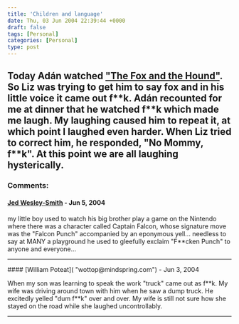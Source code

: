 ```yaml
---
title: 'Children and language'
date: Thu, 03 Jun 2004 22:39:44 +0000
draft: false
tags: [Personal]
categories: [Personal]
type: post
---
```


Today Adán watched ["The Fox and the Hound"](http://www.imdb.com/title/tt0082406/). So Liz was trying to get him to say **fox** and in his little voice it came out **f\*\*k**. Adán recounted for me at dinner that he watched **f\*\*k** which made me laugh. My laughing caused him to repeat it, at which point I laughed even harder. When Liz tried to correct him, he responded, "No Mommy, f\*\*k". At this point we are all laughing hysterically.
---
### Comments:
#### [Jed Wesley-Smith]( "jed.wesley-smith@spammedtoomuch.combined.com.au") - <time datetime="2004-06-04 01:08:40">Jun 5, 2004</time>

my little boy used to watch his big brother play a game on the Nintendo where there was a character called Captain Falcon, whose signature move was the "Falcon Punch" accompanied by an eponymous yell... needless to say at MANY a playground he used to gleefully exclaim "F\*\*cken Punch" to anyone and everyone...
<hr />
#### [William Poteat]( "wottop@mindspring.com") - <time datetime="2004-06-09 12:12:58">Jun 3, 2004</time>

When my son was learning to speak the work "truck" came out as f\*\*k. My wife was driving around town with him when he saw a dump truck. He excitedly yelled "dum f\*\*k" over and over. My wife is still not sure how she stayed on the road while she laughed uncontrollably.
<hr />
